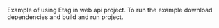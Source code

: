 Example of using Etag in web api project.
To run the example download dependencies and build and run project.
